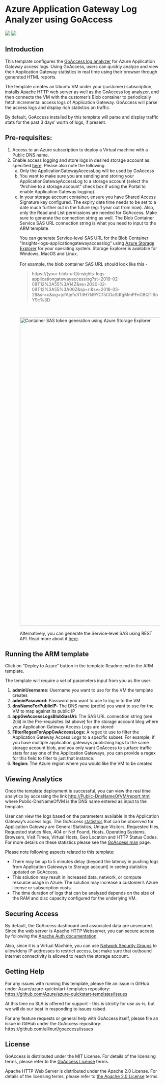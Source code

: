 # Azure Application Gateway Log Analyzer using GoAccess

<a href="https://portal.azure.com/#create/Microsoft.Template/uri/https%3A%2F%2Fraw.githubusercontent.com%2FAzure%2Fazure-quickstart-templates%2Fmaster%2Fapplication-gateway-logviewer-goaccess%2Fazuredeploy.json" target="_blank"><img src="http://azuredeploy.net/deploybutton.png"/></a>
<a href="http://armviz.io/#/?load=https%3A%2F%2Fraw.githubusercontent.com%2FAzure%2Fazure-quickstart-templates%2Fmaster%2Fapplication-gateway-logviewer-goaccess%2Fazuredeploy.json" target="_blank">
    <img src="http://armviz.io/visualizebutton.png"/>
</a>

<h2>Introduction</h2>
This template configures the <a href="https://goaccess.io">GoAccess log analyzer</a> for Azure Application Gateway access logs. Using GoAccess, users can quickly analyze and view their Application Gateway statistics in real time using their browser through generated HTML reports.
 
The template creates an Ubuntu VM under your (customer) subscription, installs Apache HTTP web server as well as the GoAccess log analyzer, and then connects the VM with the customer’s Blob container to periodically fetch incremental access logs of Application Gateway. GoAccess will parse the access logs and display rich statistics on traffic.

By default, GoAccess installed by this template will parse and display traffic stats for the past 3 days’ worth of logs, if present. 
 
<h2>Pre-requisites:</h2>
    <ol type="1">
    <li>Access to an Azure subscription to deploy a Virtual machine with a Public DNS name.</li>
    <li>Enable access logging and store logs in desired storage account as specified <a    href="https://docs.microsoft.com/en-us/azure/application-gateway/application-gateway-diagnostics#diagnostic-logging">here</a>. Please also note the following:    
    <ol type="a">
        <li>Only the ApplicationGatewayAccessLog will be used by GoAccess</li>
        <li>You want to make sure you are sending and storing your ApplicationGatewayAccessLog to a storage account (select the “Archive to a storage account” check box if using the Portal to enable Application Gateway logging).</li>
        <li>In your storage account container, ensure you have Shared Access Signature key configured. The expiry date time needs to be set to a date much further out in the future (eg: 1 year out from now). Also, only the Read and List permissions are needed for GoAccess. Make sure to generate the connection string as well.  The Blob Container Service SAS URL connection string is what you need to input to the ARM template.
        <p>You can generate Service-level SAS URL for the Blob Container "insights-logs-applicationgatewayaccesslog" using <a href="https://azure.microsoft.com/en-in/features/storage-explorer/">Azure Storage Explorer</a> for your operating system. Storage Explorer is available for Windows, MacOS and Linux.<br /><br />
          For example, the blob container SAS URL should look like this - <blockquote>https://[your-blob-url]/insights-logs-applicationgatewayaccesslog?st=2019-02-08T12%3A55%3A14Z&se=2020-02-09T12%3A55%3A00Z&sp=rl&sv=2018-03-28&sr=c&sig=jcfAjefo3TitH7kl9YC15COaSdfgMmPFnO8QTI6oY9c%3D</blockquote> <br /><br />
<img src="https://user-images.githubusercontent.com/6194147/52483050-f2ec1800-2bd8-11e9-8982-224ddd37dfa9.png" width="1000" title="Container SAS token generation using Azure Storage Explorer">
            <br /><br />Alternatively, you can generate the Service-level SAS using REST API. Read more about it <a href="https://docs.microsoft.com/en-us/rest/api/storageservices/constructing-a-service-sas">here</a>.
          </li>
    </ol>
    </li>
    </ol>

<h2>Running the ARM template</h2>

Click on “Deploy to Azure” button in the template Readme.md in the ARM template. 

The template will require a set of parameters input from you as the user:
    <ol type="1">
        <li><b>adminUsername:</b> Username you want to use for the VM the template creates</li>
        <li><b>adminPassword:</b> Password you want to use to log in to the VM</li>
        <li><b>dnsNameForPublicIP:</b> The DNS name (prefix) you want to use for the VM to map against its public IP</li>
        <li><b>appGwAccessLogsBlobSasUri:</b> The SAS URL connection string (see 2(iii) in the Pre-requisites list above) for the storage account blog where your Application Gateway Access Logs are stored</li>
        <li><b>FilterRegexForAppGwAccessLogs:</b> A regex to use to filter the Application Gateway Access Logs to a specific subset. For example, if you have multiple application gateways publishing logs to the same storage account blob, and you only want GoAccess to surface traffic stats for say one of the Application Gateways, you can provide a regex for this field to filter to just that instance.</li>
        <li><b>Region:</b> The Azure region where you would like the VM to be created</li>
    </ol>

<h2>Viewing Analytics</h2>

Once the template deployment is successful, you can view the real time analytics by accessing the link <u>http://Public-DnsNameOfVM/report.html</u> where Public-DnsNameOfVM is the DNS name entered as input to the template.
 
User can view the logs based on the parameters available in the Application Gateway’s access logs. The GoAccess <a href="https://goaccess.io/man">statistics</a> that can be observed for Application Gateway are General Statistics, Unique Visitors, Requested files, Requested statics files, 404 or Not Found, Hosts, Operating Systems, Browsers, Visit Times, Virtual Hosts, Geo Location and HTTP Status Codes. For more details on these statistics please see the <a href="https://goaccess.io/man">GoAccess man</a> page. 

Please note following aspects related to this template:
    <ul>
    <li>There may be up to 5 minutes delay (beyond the latency in pushing logs from Application Gateways to Storage account) in seeing statistics updated on GoAccess.</li>
    <li>This solution may result in increased data, network, or compute resource usage in Azure. The solution may increase a customer’s Azure license or subscription costs.</li>
    <li>The time duration of logs that can be analyzed depends on the size of the RAM and disc capacity configured for the underlying VM.</li>
    </ul>

<h2>Securing Access</h2>

By default, the GoAccess dashboard and associated data are unsecured. Since the web server is Apache HTTP Webserver, you can secure access by following the <a href="https://httpd.apache.org/docs/2.4/howto/auth.html">Apache Auth documentation</a>.

Also, since it is a Virtual Machine, you can use <a href="https://docs.microsoft.com/en-us/azure/virtual-network/tutorial-filter-network-traffic">Network Security Groups</a> to allow/deny IP addresses to restrict access, but make sure that outbound internet connectivity is allowed to reach the storage account.

<h2>Getting Help</h2>

For any issues with running this template, please file an issue in GitHub under Azure/azure-quickstart-templates repository: <u>https://github.com/Azure/azure-quickstart-templates/issues</u>

At this time no SLA is offered for support – this is strictly for use as-is, but we will do our best in responding to issues raised. 

For any feature requests or general help with GoAccess itself, please file an issue in GitHub under the GoAccess repository: <u>https://github.com/allinurl/goaccess/issues</u>

<h2>License</h2>

GoAccess is distributed under the MIT License. For details of the licensing terms, please refer to the <a href="https://github.com/allinurl/goaccess/blob/master/COPYING">GoAccess License</a> terms.

Apache HTTP Web Server is distributed under the Apache 2.0 License. For details of the licensing terms, please refer to <a href="http://www.apache.org/licenses/LICENSE-2.0">the Apache 2.0 License</a> terms.
